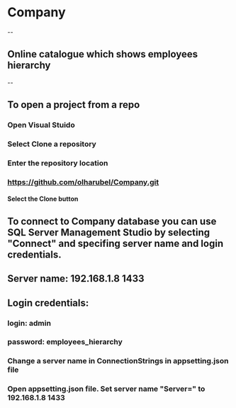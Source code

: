 # Company
--
## Online catalogue which shows employees hierarchy

--
## To open a project from a repo
### Open Visual Stuido
### Select Clone a repository
### Enter the repository location
### https://github.com/olharubel/Company.git
#### Select the Clone button

## To connect to Company database you can use SQL Server Management Studio by selecting "Connect" and specifing server name and login credentials.
## Server name: 192.168.1.8 1433
## Login credentials: 
### login: admin
### password: employees_hierarchy

### Change a server name in ConnectionStrings in appsetting.json file
### Open appsetting.json file. Set server name "Server=" to 192.168.1.8 1433

